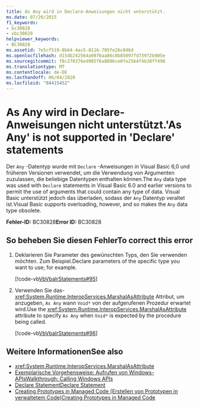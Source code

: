 ```yaml
---
title: As Any wird in Declare-Anweisungen nicht unterstützt.
ms.date: 07/20/2015
f1_keywords:
- bc30828
- vbc30828
helpviewer_keywords:
- BC30828
ms.assetid: 7e5cf519-8b64-4ac5-8116-705fe26c846d
ms.openlocfilehash: d15db242564a98f6aa86c0b85897fd73972b905e
ms.sourcegitcommit: f8c270376ed905f6a8896ce0fe25b4f4b38ff498
ms.translationtype: MT
ms.contentlocale: de-DE
ms.lasthandoff: 06/04/2020
ms.locfileid: "84415452"
---
```

# <a name="as-any-is-not-supported-in-declare-statements"></a><span data-ttu-id="ee6e2-102">As Any wird in Declare-Anweisungen nicht unterstützt.</span><span class="sxs-lookup"><span data-stu-id="ee6e2-102">'As Any' is not supported in 'Declare' statements</span></span>
<span data-ttu-id="ee6e2-103">Der `Any` -Datentyp wurde mit `Declare` -Anweisungen in Visual Basic 6,0 und früheren Versionen verwendet, um die Verwendung von Argumenten zuzulassen, die beliebige Datentypen enthalten können.</span><span class="sxs-lookup"><span data-stu-id="ee6e2-103">The `Any` data type was used with `Declare` statements in Visual Basic 6.0 and earlier versions to permit the use of arguments that could contain any type of data.</span></span> <span data-ttu-id="ee6e2-104">Visual Basic unterstützt jedoch das überladen, sodass der `Any` Datentyp veraltet ist.</span><span class="sxs-lookup"><span data-stu-id="ee6e2-104">Visual Basic supports overloading, however, and so makes the `Any` data type obsolete.</span></span>  
  
 <span data-ttu-id="ee6e2-105">**Fehler-ID:** BC30828</span><span class="sxs-lookup"><span data-stu-id="ee6e2-105">**Error ID:** BC30828</span></span>  
  
## <a name="to-correct-this-error"></a><span data-ttu-id="ee6e2-106">So beheben Sie diesen Fehler</span><span class="sxs-lookup"><span data-stu-id="ee6e2-106">To correct this error</span></span>  
  
1. <span data-ttu-id="ee6e2-107">Deklarieren Sie Parameter des gewünschten Typs, den Sie verwenden möchten. Zum Beispiel.</span><span class="sxs-lookup"><span data-stu-id="ee6e2-107">Declare parameters of the specific type you want to use; for example.</span></span>  
  
     [!code-vb[VbVbalrStatements#95](~/samples/snippets/visualbasic/VS_Snippets_VBCSharp/VbVbalrStatements/VB/class5.vb#95)]  
  
2. <span data-ttu-id="ee6e2-108">Verwenden Sie das- <xref:System.Runtime.InteropServices.MarshalAsAttribute> Attribut, um anzugeben, `As Any` wann `Void*` von der aufgerufenen Prozedur erwartet wird.</span><span class="sxs-lookup"><span data-stu-id="ee6e2-108">Use the <xref:System.Runtime.InteropServices.MarshalAsAttribute> attribute to specify `As Any` when `Void*` is expected by the procedure being called.</span></span>  
  
     [!code-vb[VbVbalrStatements#96](~/samples/snippets/visualbasic/VS_Snippets_VBCSharp/VbVbalrStatements/VB/class5.vb#96)]  
  
## <a name="see-also"></a><span data-ttu-id="ee6e2-109">Weitere Informationen</span><span class="sxs-lookup"><span data-stu-id="ee6e2-109">See also</span></span>

- <xref:System.Runtime.InteropServices.MarshalAsAttribute>
- [<span data-ttu-id="ee6e2-110">Exemplarische Vorgehensweise: Aufrufen von Windows-APIs</span><span class="sxs-lookup"><span data-stu-id="ee6e2-110">Walkthrough: Calling Windows APIs</span></span>](../../programming-guide/com-interop/walkthrough-calling-windows-apis.md)
- [<span data-ttu-id="ee6e2-111">Declare Statement</span><span class="sxs-lookup"><span data-stu-id="ee6e2-111">Declare Statement</span></span>](../statements/declare-statement.md)
- [<span data-ttu-id="ee6e2-112">Creating Prototypes in Managed Code (Erstellen von Prototypen in verwaltetem Code)</span><span class="sxs-lookup"><span data-stu-id="ee6e2-112">Creating Prototypes in Managed Code</span></span>](../../../framework/interop/creating-prototypes-in-managed-code.md)
